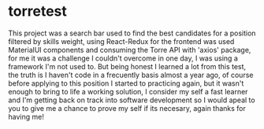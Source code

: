 # torretest
This project was a search bar used to find the best candidates for a position filtered by skills weight, using React-Redux for the frontend  was used MaterialUI components and consuming the Torre API with 'axios' package, for me it was a challenge I couldn't overcome in one day, I was using a framework I'm not used to. But being honest I learned a lot from this test, the truth is I haven't code in a frecuently basis almost a year ago, of course before applying to this position I started to practicing again, but it wasn't enough to bring to life a working solution, I consider my self a fast learner and I'm getting back on track into  software development so I would apeal to you to give me a chance to prove my self if its necesary, again thanks for having me! 
